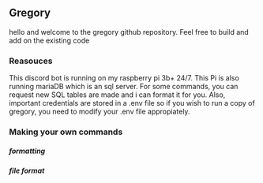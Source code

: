 Gregory
-------
hello and welcome to the gregory github repository. Feel free to build and add on the existing code

### Reasouces 
This discord bot is running on my raspberry pi 3b+ 24/7. This Pi is also running mariaDB which is an sql server. For some commands, you can request new SQL tables are made and i can format it for you. Also, important credentials are stored in a .env file so if you wish to run a copy of gregory, you need to modify your .env file appropiately.

### Making your own commands

##### formatting


##### file format






